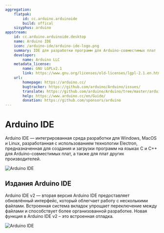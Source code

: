 ```yaml
---
aggregation:
    flatpak:
        id: cc.arduino.arduinoide
        build: offical
    sisyphus: arduino
appstream:
    id: cc.arduino.arduinoide.desktop
    name: Arduino IDE
    icon: /arduino-ide/arduino-ide-logo.png
    summary: IDE для разработки программ для Arduino-совместимых плат
    developer:
        name: Arduino LLC
    metadata_license:
        name: GNU LGPLv2.1
        link: https://www.gnu.org/licenses/old-licenses/lgpl-2.1.en.html
    url:
        homepage: https://arduino.cc/
        bugtracker: https://github.com/arduino/Arduino/issues/
        translate: https://github.com/arduino/Arduino/tree/master/arduino-core/src/processing/app/i18n/
        help: https://www.arduino.cc/en/Guide/
        donation: https://github.com/sponsors/arduino
---
```


# Arduino IDE

Arduino IDE — интегрированная среда разработки для Windows, MacOS и Linux, разработанная с использованием технологии Electron, предназначенная для создания и загрузки программ на языках C и C++ для Arduino-совместимых плат, а также для плат других производителей.

![Arduino IDE](/arduino-ide/arduino-ide-1.png)

<!--@include: @apps/_parts/install/content-repo.md-->
<!--@include: @apps/_parts/install/content-flatpak.md-->

## Издания Arduino IDE

Arduino IDE v2 — вторая версия Arduino IDE предоставляет обновлённый интерфейс, который облегчает работу с несколькими файлами. Встроенная система вкладок упрощает переключение между файлами и способствует более организованной разработке. Новая функция в Arduino IDE v2 – это встроенная отладка.

![Arduino IDE](/arduino-ide/arduino-ide-2.png)
